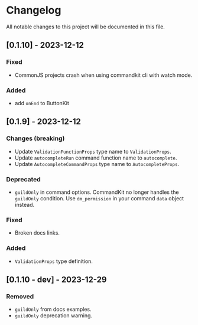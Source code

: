 # Changelog

All notable changes to this project will be documented in this file.

## [0.1.10] - 2023-12-12

### Fixed

-   CommonJS projects crash when using commandkit cli with watch mode.

### Added

-   add `onEnd` to ButtonKit

## [0.1.9] - 2023-12-12

### Changes (breaking)

-   Update `ValidationFunctionProps` type name to `ValidationProps`.
-   Update `autocompleteRun` command function name to `autocomplete`.
-   Update `AutocompleteCommandProps` type name to `AutocompleteProps`.

### Deprecated

-   `guildOnly` in command options. CommandKit no longer handles the `guildOnly` condition. Use `dm_permission` in your command `data` object instead.

### Fixed

-   Broken docs links.

### Added

-   `ValidationProps` type definition.

## [0.1.10 - dev] - 2023-12-29

### Removed

-   `guildOnly` from docs examples.
-   `guildOnly` deprecation warning.
